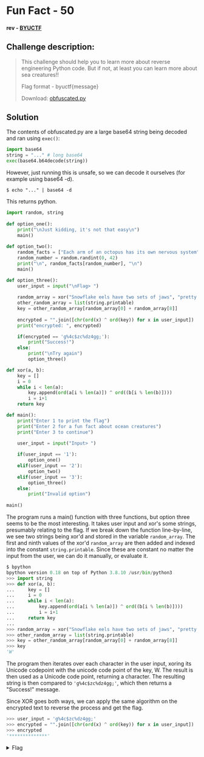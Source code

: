# Fun Fact - 50
#### rev - [BYUCTF](../main.md)

## Challenge description:
> This challenge should help you to learn more about reverse engineering Python code. But if not, at least you can learn more about sea creatures!!
> 
> Flag format - byuctf{message}
> 
> Download: [obfuscated.py](../assets/obfuscated.py)

## Solution
The contents of obfuscated.py are a large base64 string being decoded and ran using `exec()`:
```py
import base64
string = "..." # long base64
exec(base64.b64decode(string))
```
However, just running this is unsafe, so we can decode it ourselves (for example using base64 -d).
```
$ echo "..." | base64 -d
```
This returns python.
```py
import random, string
    
def option_one():
    print("\nJust kidding, it's not that easy\n")
    main()
    
def option_two():
    random_facts = ["Each arm of an octopus has its own nervous system", "Comb jellies are transparent, bioluminescent, and live in the twilight zone", "Star fish are echinoderms and don't have brains", "Greenland sharks are the slowest sharks and develop parasites in their eyes", "Whale sharks are the largest sharks, with mouths up to 15 feet wide but are only filter feeders", "Basking sharks are also sharks with wide mouths that are only filter feeders", "There are electric stingrays that are able to send electric shocks to predators in order to stun them and escape", "The pacfic octopus is the largest octopus", "There are 8 species of sea turtles, although it is debated that there are only   Leatherback  Olive Riddley  Kemp Riddley  Hawksbill  Loggerhead  Flatback  Green  Black (altough debated to be the same species as Green)", "The leatherback sea turtle is the largest species of sea turtle, growing up to 9 feet long", "The gender of sea turtles is dependent on the temperature where the eggs were laid", "Sea turtles are NOT strictly herbivores but also eat jellyfish", "Sea turtles need to breath air. If they are scared off the beach by humans they could potentially swim out too far and then drown before making it back to land", "Hawksbill sea turtles are hunted down for their shells", "Bro how are jellyfish animals?? They have no brains! Same with sea stars", "Sea stars will kill their pray with acid and then turn their stomachs inside out to eat", "Sharks can also turn their stomachs inside out to regergitate food", "Tiger sharks have incredibly sharp teeth that can bite through metal", "Tiger sharks are called the garbage gut of the sea and there are been license places, tires, and other weird things found in their stomachs", "Some sharks don't have to be constantly moving in order to breath. Buccal pumping vs obligate ram ventilation", "The only bones sharks have are their jaws. Their skeletal structure is made out of cartilage", "The only bones an octopus has is their beak, which is in the center of their arms", "An octopus can fit through anything that their beak can fit through", "Hagfish are so weird guys. They produce a lot of slime", "Octopuses are known to be very smart and very curious creatures. They will investigate and play with scuba divers", "The smallest shark is some type of lantern shark (forgot the exact name)", "Lemon sharks are named such because their skin feels like lemon rinds", "Cookie cutter sharks are named such because their teeth take out small, circular chunks, kind of like a cookie cutter", "Deep sea angler fish: the female is much, much larger than the male", "In the past, people have tried to add great white sharks into aquariums. However, the great whites would just die if they were restricted to such a small space", "The largest jellyfish is called the lions mane", "Most venomous jellyfish is the boxjellyfish", "Most venomous octopus is the blue-ringed octopus", "Most venemous sea snail is the cone snail", "Sand dollars are actually sea urchins", "The crown of thorns is an extremely invasive species of sea star", "The severed limbs of sea stars will grow into another sea star", "People would try to kill the crown of thorns by smashing them, but that backfired because the severed limbs just became another sea star", "Archer fish will spit out water to knock bugs off of plants so that they can eat them", "Baby sharks are called pups", "Zebra sharks are more commonly known as leopard sharks in and around the Andaman Sea, but this is confusing as there is another species of shark called the leopard shark", "Orcas are the largest members of the dolphin family", "Killer whales are the most widely distributed mammals, other than humans and possibly brown rats, according to SeaWorld. They live in every ocean around the world and have adapted to different climates, from the warm waters near the equator to the icy waters of the North and South Pole regions"]
    random_number = random.randint(0, 42)
    print("\n", random_facts[random_number], "\n")
    main()

def option_three():
    user_input = input("\nFlag> ")
  
    random_array = xor("Snowflake eels have two sets of jaws", "pretty crazy, huh?") 
    other_random_array = list(string.printable)
    key = other_random_array[random_array[0] + random_array[8]]
    
    encrypted = "".join([chr(ord(x) ^ ord(key)) for x in user_input])
    print("encrypted: ", encrypted)

    if(encrypted == 'g%4c$zc%dz4gg;'):
        print("Success!")
    else:
        print("\nTry again")
        option_three()

def xor(a, b):
    key = []
    i = 0
    while i < len(a):
        key.append(ord(a[i % len(a)]) ^ ord((b[i % len(b)])))
        i = i+1
    return key

def main():
    print("Enter 1 to print the flag")
    print("Enter 2 for a fun fact about ocean creatures")
    print("Enter 3 to continue")

    user_input = input("Input> ")
    
    if(user_input == '1'):
        option_one()
    elif(user_input == '2'):
        option_two()
    elif(user_input == '3'):
        option_three()
    else:
        print("Invalid option")
        
main()
```
The program runs a main() function with three functions, but option three seems to be the most interesting. It takes user input and xor's some strings, presumably relating to the flag. If we break down the function line-by-line, we see two strings being xor'd and stored in the variable `random_array`. The first and ninth values of the xor'd `random_array` are then added and indexed into the constant `string.printable`. Since these are constant no matter the input from the user, we can do it manually, or evaluate it.
```py
$ bpython
bpython version 0.18 on top of Python 3.8.10 /usr/bin/python3
>>> import string
>>> def xor(a, b):
...     key = []
...     i = 0
...     while i < len(a):
...         key.append(ord(a[i % len(a)]) ^ ord((b[i % len(b)])))
...         i = i+1
...     return key
... 
>>> random_array = xor("Snowflake eels have two sets of jaws", "pretty crazy, huh?") 
>>> other_random_array = list(string.printable)
>>> key = other_random_array[random_array[0] + random_array[8]]
>>> key
'W'
```
The program then iterates over each character in the user input, xoring its Unicode codepoint with the unicode code point of the key, W. The result is then used as a Unicode code point, returning a character. The resulting string is then compared to `'g%4c$zc%dz4gg;'`, which then returns a "Success!" message. 

Since XOR goes both ways, we can apply the same algorithm on the encrypted text to reverse the process and get the flag.
```py
>>> user_input = 'g%4c$zc%dz4gg;'
>>> encrypted = "".join([chr(ord(x) ^ ord(key)) for x in user_input])
>>> encrypted
'**************'
```

<details> 
    <summary>Flag</summary>
byuctf{0rc4s-4r3-c00l}
</details>